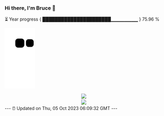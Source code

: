### Hi there, I'm Bruce 👋
⏳ Year progress { ██████████████████████▁▁▁▁▁▁▁▁ } 75.96 %

![](https://raw.githubusercontent.com/Swiftie13st/Swiftie13st/main/assets/github-contribution-grid-snake.svg)


<div align="center"> <img src="https://metrics.lecoq.io/Swiftie13st?template=classic&config.timezone=Asia%2FShanghai"> </div>

<div align="center"> <img src="https://github-readme-streak-stats.herokuapp.com/?user=Swiftie13st" /> </div>
---
⏰ Updated on Thu, 05 Oct 2023 06:09:32 GMT
---


